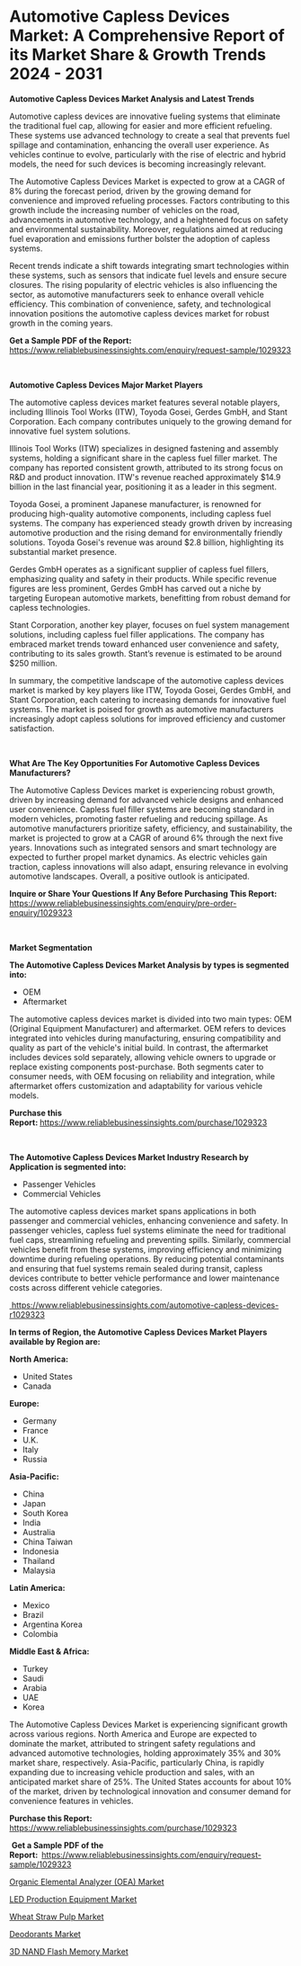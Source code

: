<p><h1>Automotive Capless Devices Market: A Comprehensive Report of its Market Share & Growth Trends 2024 - 2031</h1></p><p><strong>Automotive Capless Devices Market Analysis and Latest Trends</strong></p>
<p><p>Automotive capless devices are innovative fueling systems that eliminate the traditional fuel cap, allowing for easier and more efficient refueling. These systems use advanced technology to create a seal that prevents fuel spillage and contamination, enhancing the overall user experience. As vehicles continue to evolve, particularly with the rise of electric and hybrid models, the need for such devices is becoming increasingly relevant.</p><p>The Automotive Capless Devices Market is expected to grow at a CAGR of 8% during the forecast period, driven by the growing demand for convenience and improved refueling processes. Factors contributing to this growth include the increasing number of vehicles on the road, advancements in automotive technology, and a heightened focus on safety and environmental sustainability. Moreover, regulations aimed at reducing fuel evaporation and emissions further bolster the adoption of capless systems. </p><p>Recent trends indicate a shift towards integrating smart technologies within these systems, such as sensors that indicate fuel levels and ensure secure closures. The rising popularity of electric vehicles is also influencing the sector, as automotive manufacturers seek to enhance overall vehicle efficiency. This combination of convenience, safety, and technological innovation positions the automotive capless devices market for robust growth in the coming years.</p></p>
<p><strong>Get a Sample PDF of the Report:&nbsp;</strong> <a href="https://www.reliablebusinessinsights.com/enquiry/request-sample/1029323?utm_campaign=118&utm_medium=2&utm_source=Github&utm_content=ia&utm_term=25122024&utm_id=automotive-capless-devices">https://www.reliablebusinessinsights.com/enquiry/request-sample/1029323</a></p>
<p>&nbsp;</p>
<p><strong>Automotive Capless Devices Major Market Players</strong></p>
<p><p>The automotive capless devices market features several notable players, including Illinois Tool Works (ITW), Toyoda Gosei, Gerdes GmbH, and Stant Corporation. Each company contributes uniquely to the growing demand for innovative fuel system solutions.</p><p>Illinois Tool Works (ITW) specializes in designed fastening and assembly systems, holding a significant share in the capless fuel filler market. The company has reported consistent growth, attributed to its strong focus on R&D and product innovation. ITW's revenue reached approximately $14.9 billion in the last financial year, positioning it as a leader in this segment.</p><p>Toyoda Gosei, a prominent Japanese manufacturer, is renowned for producing high-quality automotive components, including capless fuel systems. The company has experienced steady growth driven by increasing automotive production and the rising demand for environmentally friendly solutions. Toyoda Gosei's revenue was around $2.8 billion, highlighting its substantial market presence.</p><p>Gerdes GmbH operates as a significant supplier of capless fuel fillers, emphasizing quality and safety in their products. While specific revenue figures are less prominent, Gerdes GmbH has carved out a niche by targeting European automotive markets, benefitting from robust demand for capless technologies.</p><p>Stant Corporation, another key player, focuses on fuel system management solutions, including capless fuel filler applications. The company has embraced market trends toward enhanced user convenience and safety, contributing to its sales growth. Stant’s revenue is estimated to be around $250 million.</p><p>In summary, the competitive landscape of the automotive capless devices market is marked by key players like ITW, Toyoda Gosei, Gerdes GmbH, and Stant Corporation, each catering to increasing demands for innovative fuel systems. The market is poised for growth as automotive manufacturers increasingly adopt capless solutions for improved efficiency and customer satisfaction.</p></p>
<p>&nbsp;</p>
<p><strong>What Are The Key Opportunities For Automotive Capless Devices Manufacturers?</strong></p>
<p><p>The Automotive Capless Devices market is experiencing robust growth, driven by increasing demand for advanced vehicle designs and enhanced user convenience. Capless fuel filler systems are becoming standard in modern vehicles, promoting faster refueling and reducing spillage. As automotive manufacturers prioritize safety, efficiency, and sustainability, the market is projected to grow at a CAGR of around 6% through the next five years. Innovations such as integrated sensors and smart technology are expected to further propel market dynamics. As electric vehicles gain traction, capless innovations will also adapt, ensuring relevance in evolving automotive landscapes. Overall, a positive outlook is anticipated.</p></p>
<p><strong>Inquire or Share Your Questions If Any Before Purchasing This Report:</strong> <a href="https://www.reliablebusinessinsights.com/enquiry/pre-order-enquiry/1029323?utm_campaign=118&utm_medium=2&utm_source=Github&utm_content=ia&utm_term=25122024&utm_id=automotive-capless-devices">https://www.reliablebusinessinsights.com/enquiry/pre-order-enquiry/1029323</a></p>
<p>&nbsp;</p>
<p><strong>Market Segmentation</strong></p>
<p><strong>The Automotive Capless Devices Market Analysis by types is segmented into:</strong></p>
<p><ul><li>OEM</li><li>Aftermarket</li></ul></p>
<p><p>The automotive capless devices market is divided into two main types: OEM (Original Equipment Manufacturer) and aftermarket. OEM refers to devices integrated into vehicles during manufacturing, ensuring compatibility and quality as part of the vehicle's initial build. In contrast, the aftermarket includes devices sold separately, allowing vehicle owners to upgrade or replace existing components post-purchase. Both segments cater to consumer needs, with OEM focusing on reliability and integration, while aftermarket offers customization and adaptability for various vehicle models.</p></p>
<p><strong>Purchase this Report:&nbsp;</strong><a href="https://www.reliablebusinessinsights.com/purchase/1029323?utm_campaign=118&utm_medium=2&utm_source=Github&utm_content=ia&utm_term=25122024&utm_id=automotive-capless-devices">https://www.reliablebusinessinsights.com/purchase/1029323</a></p>
<p>&nbsp;</p>
<p><strong>The Automotive Capless Devices Market Industry Research by Application is segmented into:</strong></p>
<p><ul><li>Passenger Vehicles</li><li>Commercial Vehicles</li></ul></p>
<p><p>The automotive capless devices market spans applications in both passenger and commercial vehicles, enhancing convenience and safety. In passenger vehicles, capless fuel systems eliminate the need for traditional fuel caps, streamlining refueling and preventing spills. Similarly, commercial vehicles benefit from these systems, improving efficiency and minimizing downtime during refueling operations. By reducing potential contaminants and ensuring that fuel systems remain sealed during transit, capless devices contribute to better vehicle performance and lower maintenance costs across different vehicle categories.</p></p>
<p><a href="https://www.reliablebusinessinsights.com/automotive-capless-devices-r1029323?utm_campaign=118&utm_medium=2&utm_source=Github&utm_content=ia&utm_term=25122024&utm_id=automotive-capless-devices">&nbsp;https://www.reliablebusinessinsights.com/automotive-capless-devices-r1029323</a></p>
<p><strong>In terms of Region, the Automotive Capless Devices Market Players available by Region are:</strong></p>
<p>
    <p> <strong> North America: </strong>
        <ul>
            <li>United States</li>
            <li>Canada</li>
        </ul>
        </p> 
    <p> <strong> Europe: </strong>
        <ul>
            <li>Germany</li>
            <li>France</li>
            <li>U.K.</li>
            <li>Italy</li>
            <li>Russia</li>
        </ul>
        </p> 
    <p> <strong> Asia-Pacific: </strong>
        <ul>
            <li>China</li>
            <li>Japan</li>
            <li>South Korea</li>
            <li>India</li>
            <li>Australia</li>
            <li>China Taiwan</li>
            <li>Indonesia</li>
            <li>Thailand</li>
            <li>Malaysia</li>
        </ul>
        </p> 
    <p> <strong> Latin America: </strong>
        <ul>
            <li>Mexico</li>
            <li>Brazil</li>
            <li>Argentina Korea</li>
            <li>Colombia</li>
        </ul>
        </p> 
    <p> <strong> Middle East & Africa: </strong>
        <ul>
            <li>Turkey</li>
            <li>Saudi</li>
            <li>Arabia</li>
            <li>UAE</li>
            <li>Korea</li>
        </ul>
    </p>
    </p>
<p><p>The Automotive Capless Devices Market is experiencing significant growth across various regions. North America and Europe are expected to dominate the market, attributed to stringent safety regulations and advanced automotive technologies, holding approximately 35% and 30% market share, respectively. Asia-Pacific, particularly China, is rapidly expanding due to increasing vehicle production and sales, with an anticipated market share of 25%. The United States accounts for about 10% of the market, driven by technological innovation and consumer demand for convenience features in vehicles.</p></p>
<p><strong>Purchase this Report: </strong><a href="https://www.reliablebusinessinsights.com/purchase/1029323?utm_campaign=118&utm_medium=2&utm_source=Github&utm_content=ia&utm_term=25122024&utm_id=automotive-capless-devices">https://www.reliablebusinessinsights.com/purchase/1029323</a></p>
<p>&nbsp;<strong>Get a Sample PDF of the Report:&nbsp;&nbsp;</strong><a href="https://www.reliablebusinessinsights.com/enquiry/request-sample/1029323?utm_campaign=118&utm_medium=2&utm_source=Github&utm_content=ia&utm_term=25122024&utm_id=automotive-capless-devices">https://www.reliablebusinessinsights.com/enquiry/request-sample/1029323</a></p>
<p><strong></strong></p>
<p><p><a href="https://github.com/tasiahtahathorn/Market-Research-Report-List-1/blob/main/organic-elemental-analyzer-oea-market.md?utm_campaign=118&utm_medium=2&utm_source=Github&utm_content=ia&utm_term=25122024&utm_id=automotive-capless-devices">Organic Elemental Analyzer (OEA) Market</a></p><p><a href="https://www.linkedin.com/pulse/led-production-equipment-market-research-report-provides-yqr1c?utm_campaign=118&utm_medium=2&utm_source=Github&utm_content=ia&utm_term=25122024&utm_id=automotive-capless-devices">LED Production Equipment Market</a></p><p><a href="https://www.linkedin.com/pulse/wheat-straw-pulp-market-trends-report-industry-analysis-including-qsv5e?utm_campaign=118&utm_medium=2&utm_source=Github&utm_content=ia&utm_term=25122024&utm_id=automotive-capless-devices">Wheat Straw Pulp Market</a></p><p><a href="https://github.com/oslieselotte2192/Market-Research-Report-List-1/blob/main/deodorants-market.md?utm_campaign=118&utm_medium=2&utm_source=Github&utm_content=ia&utm_term=25122024&utm_id=automotive-capless-devices">Deodorants Market</a></p><p><a href="https://www.linkedin.com/pulse/overview-3d-nand-flash-memory-market-2024-2031-growth-factors-iv4re?utm_campaign=118&utm_medium=2&utm_source=Github&utm_content=ia&utm_term=25122024&utm_id=automotive-capless-devices">3D NAND Flash Memory Market</a></p></p>